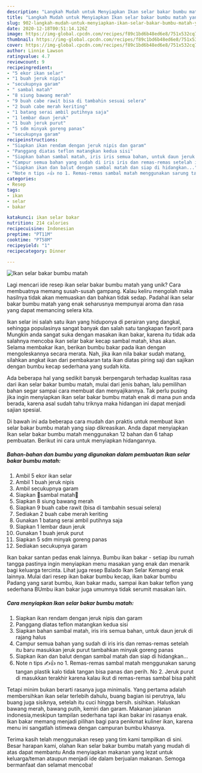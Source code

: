 ```yaml
---
description: "Langkah Mudah untuk Menyiapkan Ikan selar bakar bumbu matah yang Lezat"
title: "Langkah Mudah untuk Menyiapkan Ikan selar bakar bumbu matah yang Lezat"
slug: 902-langkah-mudah-untuk-menyiapkan-ikan-selar-bakar-bumbu-matah-yang-lezat
date: 2020-12-18T00:51:14.126Z
image: https://img-global.cpcdn.com/recipes/f89c1bd6b48ed6e8/751x532cq70/ikan-selar-bakar-bumbu-matah-foto-resep-utama.jpg
thumbnail: https://img-global.cpcdn.com/recipes/f89c1bd6b48ed6e8/751x532cq70/ikan-selar-bakar-bumbu-matah-foto-resep-utama.jpg
cover: https://img-global.cpcdn.com/recipes/f89c1bd6b48ed6e8/751x532cq70/ikan-selar-bakar-bumbu-matah-foto-resep-utama.jpg
author: Linnie Lawson
ratingvalue: 4.7
reviewcount: 9
recipeingredient:
- "5 ekor ikan selar"
- "1 buah jeruk nipis"
- "secukupnya garam"
- " sambal matah"
- "8 siung bawang merah"
- "9 buah cabe rawit bisa di tambahin sesuai selera"
- "2 buah cabe merah keriting"
- "1 batang serai ambil putihnya saja"
- "1 lembar daun jeruk"
- "1 buah jeruk purut"
- "5 sdm minyak goreng panas"
- "secukupnya garam"
recipeinstructions:
- "Siapkan ikan rendam dengan jeruk nipis dan garam"
- "Panggang diatas teflon matangkan kedua sisi"
- "Siapkan bahan sambal matah, iris iris semua bahan, untuk daun jeruk di rajang halus"
- "Campur semua bahan yang sudah di iris iris dan remas-remas setelah itu baru masukkan jeruk purut tambahkan minyak goreng panas"
- "Siapkan ikan dan balut dengan sambal matah dan siap di hidangkan..."
- "Note n tips ✍👍 no 1. Remas-remas sambal matah menggunakan sarung tangan plastik kalo tidak tangan bisa panas dan perih. No 2. Jeruk purut di masukkan terakhir karena kalau ikut di remas-remas sambal bisa pahit"
categories:
- Resep
tags:
- ikan
- selar
- bakar

katakunci: ikan selar bakar 
nutrition: 214 calories
recipecuisine: Indonesian
preptime: "PT11M"
cooktime: "PT58M"
recipeyield: "1"
recipecategory: Dinner

---
```



![Ikan selar bakar bumbu matah](https://img-global.cpcdn.com/recipes/f89c1bd6b48ed6e8/751x532cq70/ikan-selar-bakar-bumbu-matah-foto-resep-utama.jpg)

Lagi mencari ide resep ikan selar bakar bumbu matah yang unik? Cara membuatnya memang susah-susah gampang. Kalau keliru mengolah maka hasilnya tidak akan memuaskan dan bahkan tidak sedap. Padahal ikan selar bakar bumbu matah yang enak seharusnya mempunyai aroma dan rasa yang dapat memancing selera kita.

Ikan selar ini salah satu ikan yang hiduponya di perairan yang dangkal, sehingga populasinya sangat banyak dan salah satu tangkapan favorit para Mungkin anda sangat suka dengan masakan ikan bakar, karena itu tidak ada salahnya mencoba ikan selar bakar kecap sambal matah, khas akan. Selama membakar ikan, berikan bumbu bakar pada ikan dengan mengoleskannya secara merata. Nah, jika ikan nila bakar sudah matang, silahkan angkat ikan dari pembakaran tata ikan diatas piring saji dan sajikan dengan bumbu kecap sederhana yang sudah kita.

Ada beberapa hal yang sedikit banyak berpengaruh terhadap kualitas rasa dari ikan selar bakar bumbu matah, mulai dari jenis bahan, lalu pemilihan bahan segar sampai cara membuat dan menyajikannya. Tak perlu pusing jika ingin menyiapkan ikan selar bakar bumbu matah enak di mana pun anda berada, karena asal sudah tahu triknya maka hidangan ini dapat menjadi sajian spesial.


Di bawah ini ada beberapa cara mudah dan praktis untuk membuat ikan selar bakar bumbu matah yang siap dikreasikan. Anda dapat menyiapkan Ikan selar bakar bumbu matah menggunakan 12 bahan dan 6 tahap pembuatan. Berikut ini cara untuk menyiapkan hidangannya.

<!--inarticleads1-->

##### Bahan-bahan dan bumbu yang digunakan dalam pembuatan Ikan selar bakar bumbu matah:

1. Ambil 5 ekor ikan selar
1. Ambil 1 buah jeruk nipis
1. Ambil secukupnya garam
1. Siapkan  🌷sambal matah🌷
1. Siapkan 8 siung bawang merah
1. Siapkan 9 buah cabe rawit (bisa di tambahin sesuai selera)
1. Sediakan 2 buah cabe merah keriting
1. Gunakan 1 batang serai ambil putihnya saja
1. Siapkan 1 lembar daun jeruk
1. Gunakan 1 buah jeruk purut
1. Siapkan 5 sdm minyak goreng panas
1. Sediakan secukupnya garam


Ikan bakar santan pedas enak lainnya. Bumbu ikan bakar - setiap ibu rumah tangga pastinya ingin menyiapkan menu masakan yang enak dan menarik bagi keluarga tercinta. Lihat juga resep Balado Ikan Selar Kemangi enak lainnya. Mulai dari resep ikan bakar bumbu kecap, ikan bakar bumbu Padang yang sarat bumbu, ikan bakar madu, sampai ikan bakar teflon yang sederhana BUmbu ikan bakar juga umumnya tidak serumit masakan lain. 

<!--inarticleads2-->

##### Cara menyiapkan Ikan selar bakar bumbu matah:

1. Siapkan ikan rendam dengan jeruk nipis dan garam
1. Panggang diatas teflon matangkan kedua sisi
1. Siapkan bahan sambal matah, iris iris semua bahan, untuk daun jeruk di rajang halus
1. Campur semua bahan yang sudah di iris iris dan remas-remas setelah itu baru masukkan jeruk purut tambahkan minyak goreng panas
1. Siapkan ikan dan balut dengan sambal matah dan siap di hidangkan...
1. Note n tips ✍👍 no 1. Remas-remas sambal matah menggunakan sarung tangan plastik kalo tidak tangan bisa panas dan perih. No 2. Jeruk purut di masukkan terakhir karena kalau ikut di remas-remas sambal bisa pahit


Tetapi minim bukan berarti rasanya juga minimalis. Yang pertama adalah membersihkan ikan selar terlebih dahulu, buang bagian isi perutnya, lalu buang juga sisiknya, setelah itu cuci hingga bersih. sisihkan. Haluskan bawang merah, bawang putih, kemiri dan garam. Makanan jalanan indonesia,meskipun tampilan sederhana tapi ikan bakar ini rasanya enak. Ikan bakar memang menjadi pilihan bagi para penikmat kuliner ikan, karena menu ini sangatlah istimewa dengan campuran bumbu khasnya. 

Terima kasih telah menggunakan resep yang tim kami tampilkan di sini. Besar harapan kami, olahan Ikan selar bakar bumbu matah yang mudah di atas dapat membantu Anda menyiapkan makanan yang lezat untuk keluarga/teman ataupun menjadi ide dalam berjualan makanan. Semoga bermanfaat dan selamat mencoba!
